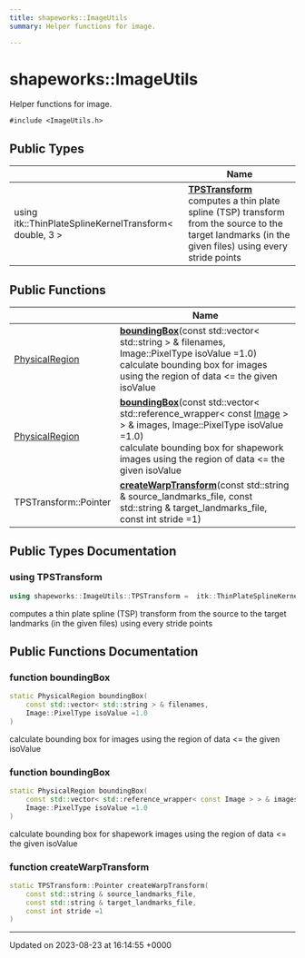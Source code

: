 ```yaml
---
title: shapeworks::ImageUtils
summary: Helper functions for image. 

---
```


# shapeworks::ImageUtils



Helper functions for image. 


`#include <ImageUtils.h>`

## Public Types

|                | Name           |
| -------------- | -------------- |
| using itk::ThinPlateSplineKernelTransform< double, 3 > | **[TPSTransform](../Classes/classshapeworks_1_1ImageUtils.md#using-tpstransform)** <br>computes a thin plate spline (TSP) transform from the source to the target landmarks (in the given files) using every stride points  |

## Public Functions

|                | Name           |
| -------------- | -------------- |
| [PhysicalRegion](../Classes/classshapeworks_1_1PhysicalRegion.md) | **[boundingBox](../Classes/classshapeworks_1_1ImageUtils.md#function-boundingbox)**(const std::vector< std::string > & filenames, Image::PixelType isoValue =1.0)<br>calculate bounding box for images using the region of data <= the given isoValue  |
| [PhysicalRegion](../Classes/classshapeworks_1_1PhysicalRegion.md) | **[boundingBox](../Classes/classshapeworks_1_1ImageUtils.md#function-boundingbox)**(const std::vector< std::reference_wrapper< const [Image](../Classes/classshapeworks_1_1Image.md) > > & images, Image::PixelType isoValue =1.0)<br>calculate bounding box for shapework images using the region of data <= the given isoValue  |
| TPSTransform::Pointer | **[createWarpTransform](../Classes/classshapeworks_1_1ImageUtils.md#function-createwarptransform)**(const std::string & source_landmarks_file, const std::string & target_landmarks_file, const int stride =1) |

## Public Types Documentation

### using TPSTransform

```cpp
using shapeworks::ImageUtils::TPSTransform =  itk::ThinPlateSplineKernelTransform<double, 3>;
```

computes a thin plate spline (TSP) transform from the source to the target landmarks (in the given files) using every stride points 

## Public Functions Documentation

### function boundingBox

```cpp
static PhysicalRegion boundingBox(
    const std::vector< std::string > & filenames,
    Image::PixelType isoValue =1.0
)
```

calculate bounding box for images using the region of data <= the given isoValue 

### function boundingBox

```cpp
static PhysicalRegion boundingBox(
    const std::vector< std::reference_wrapper< const Image > > & images,
    Image::PixelType isoValue =1.0
)
```

calculate bounding box for shapework images using the region of data <= the given isoValue 

### function createWarpTransform

```cpp
static TPSTransform::Pointer createWarpTransform(
    const std::string & source_landmarks_file,
    const std::string & target_landmarks_file,
    const int stride =1
)
```


-------------------------------

Updated on 2023-08-23 at 16:14:55 +0000